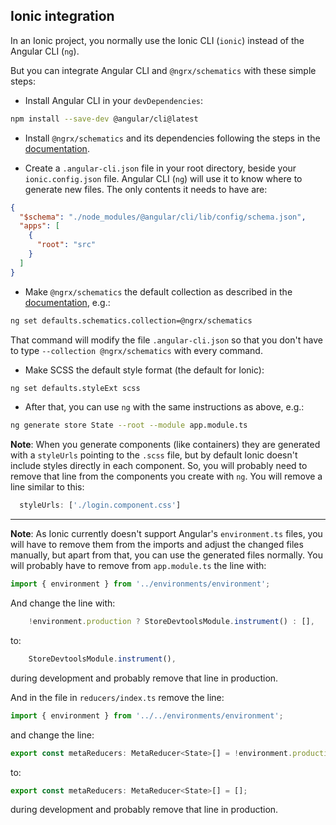 ## Ionic integration

In an Ionic project, you normally use the Ionic CLI (`ionic`) instead of the
Angular CLI (`ng`).

But you can integrate Angular CLI and `@ngrx/schematics` with these simple
steps:

* Install Angular CLI in your `devDependencies`:

```bash
npm install --save-dev @angular/cli@latest
```

* Install `@ngrx/schematics` and its dependencies following the steps in the
  [documentation](./README.md#installation).

* Create a `.angular-cli.json` file in your root directory, beside your
  `ionic.config.json` file. Angular CLI (`ng`) will use it to know where to
  generate new files. The only contents it needs to have are:

```json
{
  "$schema": "./node_modules/@angular/cli/lib/config/schema.json",
  "apps": [
    {
      "root": "src"
    }
  ]
}
```

* Make `@ngrx/schematics` the default collection as described in the
  [documentation](README.md#default-schematics-collection), e.g.:

```bash
ng set defaults.schematics.collection=@ngrx/schematics
```

That command will modify the file `.angular-cli.json` so that you don't have to
type `--collection @ngrx/schematics` with every command.

* Make SCSS the default style format (the default for Ionic):

```bash
ng set defaults.styleExt scss
```

* After that, you can use `ng` with the same instructions as above, e.g.:

```bash
ng generate store State --root --module app.module.ts
```

**Note**: When you generate components (like containers) they are generated with
a `styleUrls` pointing to the `.scss` file, but by default Ionic doesn't include
styles directly in each component. So, you will probably need to remove that
line from the components you create with `ng`. You will remove a line similar to
this:

```TypeScript
  styleUrls: ['./login.component.css']
```

---

**Note**: As Ionic currently doesn't support Angular's `environment.ts` files,
you will have to remove them from the imports and adjust the changed files
manually, but apart from that, you can use the generated files normally. You
will probably have to remove from `app.module.ts` the line with:

```TypeScript
import { environment } from '../environments/environment';
```

And change the line with:

```TypeScript
    !environment.production ? StoreDevtoolsModule.instrument() : [],
```

to:

```TypeScript
    StoreDevtoolsModule.instrument(),
```

during development and probably remove that line in production.

And in the file in `reducers/index.ts` remove the line:

```TypeScript
import { environment } from '../../environments/environment';
```

and change the line:

```TypeScript
export const metaReducers: MetaReducer<State>[] = !environment.production ? [] : [];
```

to:

```TypeScript
export const metaReducers: MetaReducer<State>[] = [];
```

during development and probably remove that line in production.
